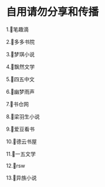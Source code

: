 # 自用请勿分享和传播

1.🐠笔趣滴

2.🐠多多书院

3.🐠梦琪小说

4.🐠飘然文学

5.🐠四五中文

6.🐠幽梦雨声

7.🐠书仓网

8.🐠梁羽生小说

9.🐠爱豆看书

10.🐠德云书屋

11.🐠一五文学

12.🐠rsw

13.🐠异族小说

